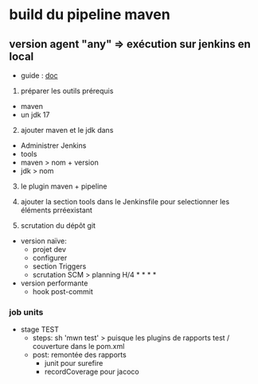 # build du pipeline maven

## version agent "any" => exécution sur jenkins en local

* guide : [doc](https://www.jenkins.io/blog/2017/02/07/declarative-maven-project/)

1. préparer les outils prérequis
  - maven
  - un jdk 17

2. ajouter maven et le jdk dans 
  - Administrer Jenkins
  - tools
  - maven > nom  + version
  - jdk > nom

3. le plugin maven + pipeline

4. ajouter la section tools dans le Jenkinsfile pour selectionner les éléments prréexistant

5. scrutation du dépôt git
  - version naïve: 
     + projet dev 
     + configurer 
     + section Triggers
     + scrutation SCM > planning H/4 * * * *
  - version performante
     + hook post-commit 

### job units

* stage TEST
  - steps: sh 'mwn test' > puisque les plugins de rapports test / couverture dans le pom.xml
  - post: remontée des rapports
    + junit pour surefire
    + recordCoverage pour jacoco
